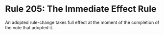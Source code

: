 # Rule 205: The Immediate Effect Rule

An adopted rule-change takes full effect at the moment of the completion of the vote that adopted it.